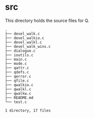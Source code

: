 # src
This directory holds the source files for Q.

```
.
├── devel_walk.c
├── devel_walkio.c
├── devel_walkl.c
├── devel_walk_wins.c
├── dialogue.c
├── ioutils.c
├── main.c
├── mode.c
├── qattr.c
├── qdefs.c
├── qerror.c
├── qfile.c
├── qwalkio.c
├── qwalkl.c
├── qwalkw.c
├── README.md
└── test.c

1 directory, 17 files
```
